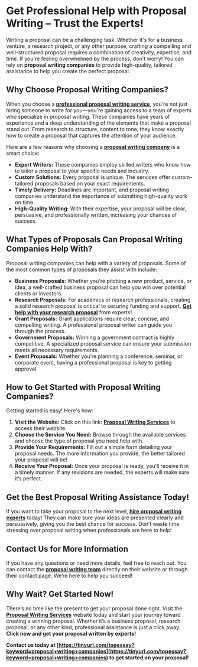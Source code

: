 # Get Professional Help with Proposal Writing – Trust the Experts!

Writing a proposal can be a challenging task. Whether it's for a business venture, a research project, or any other purpose, crafting a compelling and well-structured proposal requires a combination of creativity, expertise, and time. If you're feeling overwhelmed by the process, don't worry! You can rely on **proposal writing companies** to provide high-quality, tailored assistance to help you create the perfect proposal.

## Why Choose Proposal Writing Companies?

When you choose a [**professional proposal writing service**](https://tinyurl.com/topessay?keyword=proposal+writing+companies), you're not just hiring someone to write for you—you're gaining access to a team of experts who specialize in proposal writing. These companies have years of experience and a deep understanding of the elements that make a proposal stand out. From research to structure, content to tone, they know exactly how to create a proposal that captures the attention of your audience.

Here are a few reasons why choosing a [**proposal writing company**](https://tinyurl.com/topessay?keyword=proposal+writing+companies) is a smart choice:

- **Expert Writers:** These companies employ skilled writers who know how to tailor a proposal to your specific needs and industry.
- **Custom Solutions:** Every proposal is unique. The services offer custom-tailored proposals based on your exact requirements.
- **Timely Delivery:** Deadlines are important, and proposal writing companies understand the importance of submitting high-quality work on time.
- **High-Quality Writing:** With their expertise, your proposal will be clear, persuasive, and professionally written, increasing your chances of success.

## What Types of Proposals Can Proposal Writing Companies Help With?

Proposal writing companies can help with a variety of proposals. Some of the most common types of proposals they assist with include:

- **Business Proposals:** Whether you're pitching a new product, service, or idea, a well-crafted business proposal can help you win over potential clients or investors.
- **Research Proposals:** For academics or research professionals, creating a solid research proposal is critical to securing funding and support. [**Get help with your research proposal**](https://tinyurl.com/topessay?keyword=proposal+writing+companies) from experts!
- **Grant Proposals:** Grant applications require clear, concise, and compelling writing. A professional proposal writer can guide you through the process.
- **Government Proposals:** Winning a government contract is highly competitive. A specialized proposal service can ensure your submission meets all necessary requirements.
- **Event Proposals:** Whether you’re planning a conference, seminar, or corporate event, having a professional proposal is key to getting approval.

## How to Get Started with Proposal Writing Companies?

Getting started is easy! Here's how:

1. **Visit the Website:** Click on this link: [**Proposal Writing Services**](https://tinyurl.com/topessay?keyword=proposal+writing+companies) to access their website.
2. **Choose the Service You Need:** Browse through the available services and choose the type of proposal you need help with.
3. **Provide Your Requirements:** Fill out a simple form detailing your proposal needs. The more information you provide, the better tailored your proposal will be!
4. **Receive Your Proposal:** Once your proposal is ready, you’ll receive it in a timely manner. If any revisions are needed, the experts will make sure it’s perfect.

## Get the Best Proposal Writing Assistance Today!

If you want to take your proposal to the next level, [**hire proposal writing experts**](https://tinyurl.com/topessay?keyword=proposal+writing+companies) today! They can make sure your ideas are presented clearly and persuasively, giving you the best chance for success. Don’t waste time stressing over proposal writing when professionals are here to help!

## Contact Us for More Information

If you have any questions or need more details, feel free to reach out. You can contact the [**proposal writing team**](https://tinyurl.com/topessay?keyword=proposal+writing+companies) directly on their website or through their contact page. We’re here to help you succeed!

## Why Wait? Get Started Now!

There’s no time like the present to get your proposal done right. Visit the [**Proposal Writing Services**](https://tinyurl.com/topessay?keyword=proposal+writing+companies) website today and start your journey toward creating a winning proposal. Whether it’s a business proposal, research proposal, or any other kind, professional assistance is just a click away. **Click now and get your proposal written by experts!**

**Contact us today at [https://tinyurl.com/topessay?keyword=proposal+writing+companies](https://tinyurl.com/topessay?keyword=proposal+writing+companies) to get started on your proposal!**
